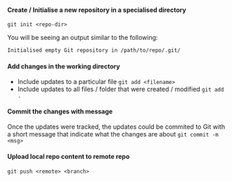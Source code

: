 #### Create / Initialise a new repository in a specialised directory
`git init <repo-dir>`

You will be seeing an output similar to the following:
```bash
Initialised empty Git repository in /path/to/repo/.git/
```

#### Add changes in the working directory
- Include updates to a particular file
`git add <filename>`
- Include updates to all files / folder that were created / modified
`git add .`

#### Commit the changes with message
Once the updates were tracked, the updates could be commited to Git with a short message that indicate what the changes are about
`git commit -m <msg>`

#### Upload local repo content to remote repo
`git push <remote> <branch>`


